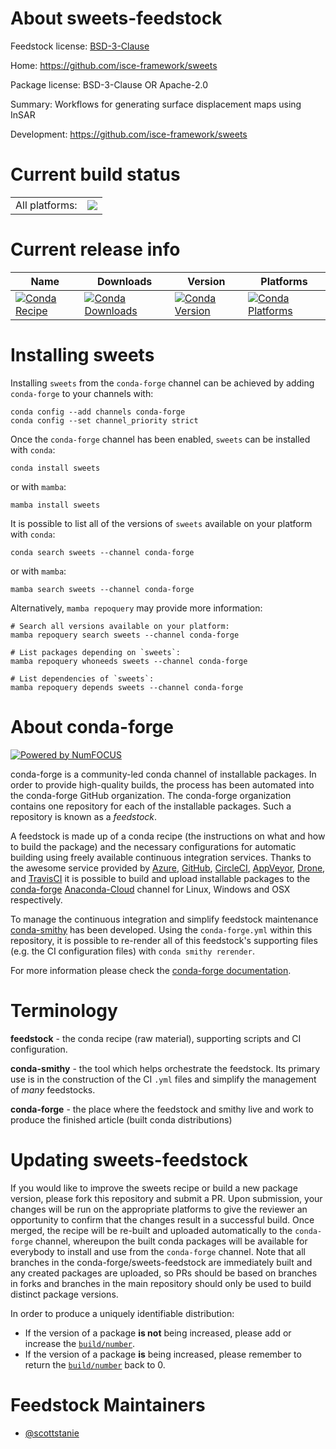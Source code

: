 About sweets-feedstock
======================

Feedstock license: [BSD-3-Clause](https://github.com/conda-forge/sweets-feedstock/blob/main/LICENSE.txt)

Home: https://github.com/isce-framework/sweets

Package license: BSD-3-Clause OR Apache-2.0

Summary: Workflows for generating surface displacement maps using InSAR

Development: https://github.com/isce-framework/sweets

Current build status
====================


<table><tr><td>All platforms:</td>
    <td>
      <a href="https://dev.azure.com/conda-forge/feedstock-builds/_build/latest?definitionId=20178&branchName=main">
        <img src="https://dev.azure.com/conda-forge/feedstock-builds/_apis/build/status/sweets-feedstock?branchName=main">
      </a>
    </td>
  </tr>
</table>

Current release info
====================

| Name | Downloads | Version | Platforms |
| --- | --- | --- | --- |
| [![Conda Recipe](https://img.shields.io/badge/recipe-sweets-green.svg)](https://anaconda.org/conda-forge/sweets) | [![Conda Downloads](https://img.shields.io/conda/dn/conda-forge/sweets.svg)](https://anaconda.org/conda-forge/sweets) | [![Conda Version](https://img.shields.io/conda/vn/conda-forge/sweets.svg)](https://anaconda.org/conda-forge/sweets) | [![Conda Platforms](https://img.shields.io/conda/pn/conda-forge/sweets.svg)](https://anaconda.org/conda-forge/sweets) |

Installing sweets
=================

Installing `sweets` from the `conda-forge` channel can be achieved by adding `conda-forge` to your channels with:

```
conda config --add channels conda-forge
conda config --set channel_priority strict
```

Once the `conda-forge` channel has been enabled, `sweets` can be installed with `conda`:

```
conda install sweets
```

or with `mamba`:

```
mamba install sweets
```

It is possible to list all of the versions of `sweets` available on your platform with `conda`:

```
conda search sweets --channel conda-forge
```

or with `mamba`:

```
mamba search sweets --channel conda-forge
```

Alternatively, `mamba repoquery` may provide more information:

```
# Search all versions available on your platform:
mamba repoquery search sweets --channel conda-forge

# List packages depending on `sweets`:
mamba repoquery whoneeds sweets --channel conda-forge

# List dependencies of `sweets`:
mamba repoquery depends sweets --channel conda-forge
```


About conda-forge
=================

[![Powered by
NumFOCUS](https://img.shields.io/badge/powered%20by-NumFOCUS-orange.svg?style=flat&colorA=E1523D&colorB=007D8A)](https://numfocus.org)

conda-forge is a community-led conda channel of installable packages.
In order to provide high-quality builds, the process has been automated into the
conda-forge GitHub organization. The conda-forge organization contains one repository
for each of the installable packages. Such a repository is known as a *feedstock*.

A feedstock is made up of a conda recipe (the instructions on what and how to build
the package) and the necessary configurations for automatic building using freely
available continuous integration services. Thanks to the awesome service provided by
[Azure](https://azure.microsoft.com/en-us/services/devops/), [GitHub](https://github.com/),
[CircleCI](https://circleci.com/), [AppVeyor](https://www.appveyor.com/),
[Drone](https://cloud.drone.io/welcome), and [TravisCI](https://travis-ci.com/)
it is possible to build and upload installable packages to the
[conda-forge](https://anaconda.org/conda-forge) [Anaconda-Cloud](https://anaconda.org/)
channel for Linux, Windows and OSX respectively.

To manage the continuous integration and simplify feedstock maintenance
[conda-smithy](https://github.com/conda-forge/conda-smithy) has been developed.
Using the ``conda-forge.yml`` within this repository, it is possible to re-render all of
this feedstock's supporting files (e.g. the CI configuration files) with ``conda smithy rerender``.

For more information please check the [conda-forge documentation](https://conda-forge.org/docs/).

Terminology
===========

**feedstock** - the conda recipe (raw material), supporting scripts and CI configuration.

**conda-smithy** - the tool which helps orchestrate the feedstock.
                   Its primary use is in the construction of the CI ``.yml`` files
                   and simplify the management of *many* feedstocks.

**conda-forge** - the place where the feedstock and smithy live and work to
                  produce the finished article (built conda distributions)


Updating sweets-feedstock
=========================

If you would like to improve the sweets recipe or build a new
package version, please fork this repository and submit a PR. Upon submission,
your changes will be run on the appropriate platforms to give the reviewer an
opportunity to confirm that the changes result in a successful build. Once
merged, the recipe will be re-built and uploaded automatically to the
`conda-forge` channel, whereupon the built conda packages will be available for
everybody to install and use from the `conda-forge` channel.
Note that all branches in the conda-forge/sweets-feedstock are
immediately built and any created packages are uploaded, so PRs should be based
on branches in forks and branches in the main repository should only be used to
build distinct package versions.

In order to produce a uniquely identifiable distribution:
 * If the version of a package **is not** being increased, please add or increase
   the [``build/number``](https://docs.conda.io/projects/conda-build/en/latest/resources/define-metadata.html#build-number-and-string).
 * If the version of a package **is** being increased, please remember to return
   the [``build/number``](https://docs.conda.io/projects/conda-build/en/latest/resources/define-metadata.html#build-number-and-string)
   back to 0.

Feedstock Maintainers
=====================

* [@scottstanie](https://github.com/scottstanie/)

